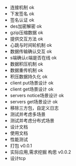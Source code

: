 - 连接机制    ok
- 下发签名    ok
- 签名认证    ok
- des加密解密 ok
- gzip压缩数据  ok
- 提供交互方法 ok
- 心跳与时间轮机制 ok
- 数据传输确认交互 ok 
- s端确认c端是否在线 ok
- 数据积压机制 ok
- 数据重传机制 ok
- 积压数据持久化 ok
- client put场景设计 ok
- client get场景设计 ok
- servers notice场景设计 ok
- servers get场景设计 ok
- 移除三方包，自定义日志
- 测试并考虑多场景 
- 测试并考虑分布式场景 
- 设计文档
- 使用文档
- 性能测试
- 打包 v0.0.1
- 实际应用,需求挖掘 构思 v0.0.2
- 设计tcp